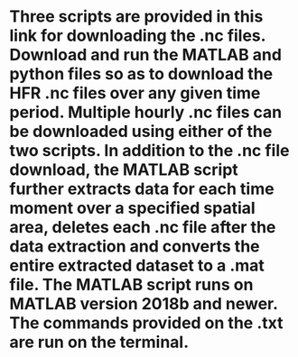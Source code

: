 # Three scripts are provided in this link for downloading the .nc files. Download and run the MATLAB and python files so as to download the HFR .nc files over any given time period. Multiple hourly .nc files can be downloaded using either of the two scripts. In addition to the .nc file download, the MATLAB script further extracts data for each time moment over a specified spatial area, deletes each .nc file after the data extraction and converts the entire extracted dataset to a  .mat file. The MATLAB script runs on MATLAB version 2018b and newer. The commands provided on the .txt are run on the terminal.    
